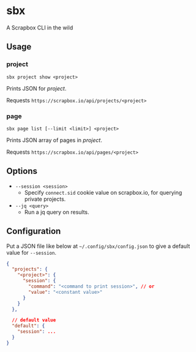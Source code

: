 sbx
===

A Scrapbox CLI in the wild

Usage
-----

### project

    sbx project show <project>

Prints JSON for _project_.

Requests `https://scrapbox.io/api/projects/<project>`

### page

    sbx page list [--limit <limit>] <project>

Prints JSON array of pages in _project_.

Requests `https://scrapbox.io/api/pages/<project>`


Options
-------

* `--session <session>`
  * Specify `connect.sid` cookie value on scrapbox.io, for querying private projects.
* `--jq <query>`
  * Run a jq query on results.

Configuration
-------------

Put a JSON file like below at `~/.config/sbx/config.json` to give a default value for `--session`.

```json
{
  "projects": {
    "<project>": {
      "session": {
        "command": "<command to print session>", // or
        "value": "<constant value>"
      }
    }
  },

  // default value
  "default": {
    "session": ...
  }
}
```
